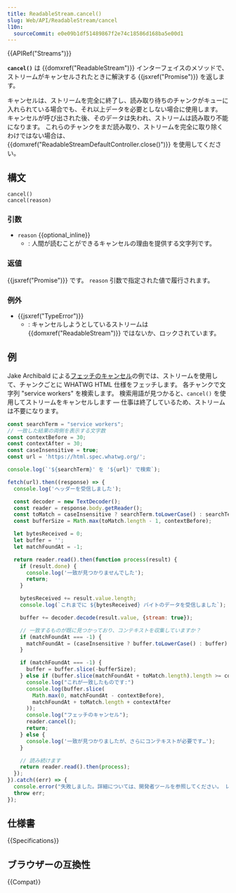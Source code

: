 ```yaml
---
title: ReadableStream.cancel()
slug: Web/API/ReadableStream/cancel
l10n:
  sourceCommit: e0e09b1df51489867f2e74c18586d168ba5e00d1
---
```


{{APIRef("Streams")}}

**`cancel()`** は {{domxref("ReadableStream")}} インターフェイスのメソッドで、ストリームがキャンセルされたときに解決する {{jsxref("Promise")}} を返します。

キャンセルは、ストリームを完全に終了し、読み取り待ちのチャンクがキューに入れられている場合でも、それ以上データを必要としない場合に使用します。 キャンセルが呼び出された後、そのデータは失われ、ストリームは読み取り不能になります。 これらのチャンクをまだ読み取り、ストリームを完全に取り除くわけではない場合は、 {{domxref("ReadableStreamDefaultController.close()")}} を使用してください。

## 構文

```js-nolint
cancel()
cancel(reason)
```

### 引数

- `reason` {{optional_inline}}
  - : 人間が読むことができるキャンセルの理由を提供する文字列です。

### 返値

{{jsxref("Promise")}} です。 `reason` 引数で指定された値で履行されます。

### 例外

- {{jsxref("TypeError")}}
  - : キャンセルしようとしているストリームは {{domxref("ReadableStream")}} ではないか、ロックされています。

## 例

Jake Archibald による[フェッチのキャンセル](https://jsbin.com/gameboy/edit?js,console)の例では、ストリームを使用して、チャンクごとに WHATWG HTML 仕様をフェッチします。 各チャンクで文字列 "service workers" を検索します。 検索用語が見つかると、`cancel()` を使用してストリームをキャンセルします — 仕事は終了しているため、ストリームは不要になります。

```js
const searchTerm = "service workers";
// 一致した結果の両側を表示する文字数
const contextBefore = 30;
const contextAfter = 30;
const caseInsensitive = true;
const url = 'https://html.spec.whatwg.org/';

console.log(`'${searchTerm}' を '${url}' で検索`);

fetch(url).then((response) => {
  console.log('ヘッダーを受信しました');

  const decoder = new TextDecoder();
  const reader = response.body.getReader();
  const toMatch = caseInsensitive ? searchTerm.toLowerCase() : searchTerm;
  const bufferSize = Math.max(toMatch.length - 1, contextBefore);

  let bytesReceived = 0;
  let buffer = '';
  let matchFoundAt = -1;

  return reader.read().then(function process(result) {
    if (result.done) {
      console.log('一致が見つかりませんでした');
      return;
    }

    bytesReceived += result.value.length;
    console.log(`これまでに ${bytesReceived} バイトのデータを受信しました`);

    buffer += decoder.decode(result.value, {stream: true});

    // 一致するものが既に見つかっており、コンテキストを収集していますか？
    if (matchFoundAt === -1) {
      matchFoundAt = (caseInsensitive ? buffer.toLowerCase() : buffer).indexOf(toMatch);
    }

    if (matchFoundAt === -1) {
      buffer = buffer.slice(-bufferSize);
    } else if (buffer.slice(matchFoundAt + toMatch.length).length >= contextAfter) {
      console.log("これが一致したものです:")
      console.log(buffer.slice(
        Math.max(0, matchFoundAt - contextBefore),
        matchFoundAt + toMatch.length + contextAfter
      ));
      console.log("フェッチのキャンセル");
      reader.cancel();
      return;
    } else {
      console.log('一致が見つかりましたが、さらにコンテキストが必要です…');
    }

    // 読み続けます
    return reader.read().then(process);
  });
}).catch((err) => {
  console.error("失敗しました。詳細については、開発者ツールを参照してください。 レスポンスから CORS ヘッダー抜けていませんか？");
  throw err;
});
```

## 仕様書

{{Specifications}}

## ブラウザーの互換性

{{Compat}}
